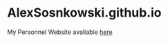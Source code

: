 # AlexSosnkowski.github.io
My Personnel Website avaliable [here](https://alexsosnkowski.github.io/)

